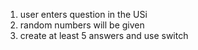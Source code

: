 1. user enters question in the USi
2. random numbers will be given
3. create at least 5 answers and use switch

